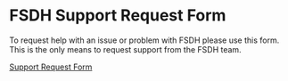 # FSDH Support Request Form

To request help with an issue or problem with FSDH please use this form. This is the only means to request support from the FSDH team.

[Support Request Form](https://forms.office.com/pages/responsepage.aspx?id=lMFb0L-U1kquLh2w8uOPXhksOXzZ73RCp9fVTz4vTU5UNTc1U00yNVUxWVg4SkJGMFVHN1RCTTdQRS4u)
